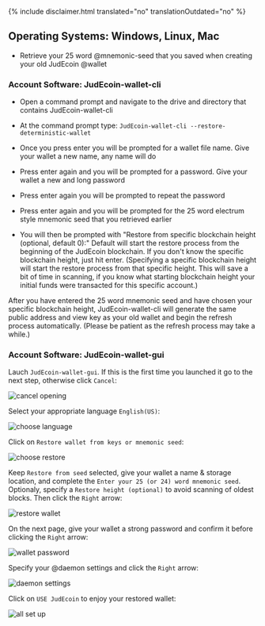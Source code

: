 {% include disclaimer.html translated="no" translationOutdated="no" %}

## Operating Systems:  Windows, Linux, Mac

- Retrieve your 25 word @mnemonic-seed that you saved when creating your old JudEcoin @wallet

### Account Software:  JudEcoin-wallet-cli

- Open a command prompt and navigate to the drive and directory that contains JudEcoin-wallet-cli

- At the command prompt type:  `JudEcoin-wallet-cli --restore-deterministic-wallet`

- Once you press enter you will be prompted for a wallet file name.  Give your wallet a new name, any name will do

- Press enter again and you will be prompted for a password.  Give your wallet a new and long password

- Press enter again you will be prompted to repeat the password

- Press enter again and you will be prompted for the 25 word electrum style mnemonic seed that you retrieved earlier

-  You will then be prompted with "Restore from specific blockchain height (optional, default 0):" Default will start the restore process from the beginning of the JudEcoin blockchain. If you don't know the specific blockchain height, just hit enter. (Specifying a specific blockchain height will start the restore process from that specific height. This will save a bit of time in scanning, if you know what starting blockchain height your initial funds were transacted for this specific account.)

After you have entered the 25 word mnemonic seed and have chosen your specific blockchain height, JudEcoin-wallet-cli will generate the same public address and view key as your old wallet and begin the refresh process automatically. (Please be patient as the refresh process may take a while.)

### Account Software:  JudEcoin-wallet-gui

Lauch `JudEcoin-wallet-gui`. If this is the first time you launched it go to the next step, otherwise click `Cancel`:

![cancel opening](/img/resources/user-guides/en/restore_account/cancel-opening.png)

Select your appropriate language `English(US)`:

![choose language](/img/resources/user-guides/en/restore_account/choose-language.png)

Click on `Restore wallet from keys or mnemonic seed`:

![choose restore](/img/resources/user-guides/en/restore_account/choose-restore.png)

Keep `Restore from seed` selected, give your wallet a name & storage location, and complete the `Enter your 25 (or 24) word mnemonic seed`. Optionaly, specify a `Restore height (optional)` to avoid scanning of oldest blocks. Then click the `Right` arrow:

![restore wallet](/img/resources/user-guides/en/restore_account/restore-wallet.png)

On the next page, give your wallet a strong password and confirm it before clicking the `Right` arrow:

![wallet password](/img/resources/user-guides/en/restore_account/wallet-password.png)

Specify your @daemon settings and click the `Right` arrow:

![daemon settings](/img/resources/user-guides/en/restore_account/daemon-settings.png)

Click on `USE JudEcoin` to enjoy your restored wallet:

![all set up](/img/resources/user-guides/en/restore_account/all-set-up.png)
